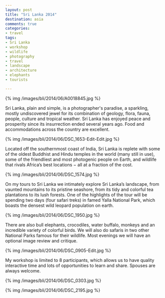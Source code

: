 ```yaml
---
layout: post
title: "Sri Lanka 2014"
destination: asia
comments: true
categories:
- travel
tags:
- Sri Lanka
- workshop
- wildlife
- photography
- travel
- landscape
- architecture
- elephants
- tourists

---
```


{% img /images/bli/2014/06/A0018845.jpg %}

Sri Lanka, plain and simple, is a photographer's paradise, a sparkling, mostly undiscovered jewel for its combination of geology, flora, fauna, people, culture and tropical weather. Sri Lanka has enjoyed peace and prosperity since its insurrection ended several years ago. Food and accommodations across the country are excellent.

<!--more-->

{% img /images/bli/2014/06/DSC_1653-Edit-Edit.jpg %}

Located off the southernmost coast of India, Sri Lanka is replete with some of the oldest Buddhist and Hindu temples in the world (many still in use), some of the friendliest and most photogenic people on Earth, and wildlife that rivals Africa’s best locations − all at a fraction of the cost.

{% img /images/bli/2014/06/DSC_1574.jpg %}

On my tours to Sri Lanka we intimately explore Sri Lanka’s landscape, from vaunted mountains to its pristine seashore, from its tidy and colorful tea plantations to its lush forests. One of the highlights of the tour will be spending two days (four safari treks) in famed Yalla National Park, which boasts the densest wild leopard population on earth.

{% img /images/bli/2014/06/DSC_1950.jpg %}

There are also bull elephants, crocodiles, water buffalo, monkeys and an incredible variety of colorful birds. We will also do safaris in two other National Parks famous for their wildlife. Most evenings we will have an optional image review and critique.

{% img /images/bli/2014/06/DSC_0905-Edit.jpg %}

My workshop is limited to 8 participants, which allows us to have quality interactive time and lots of opportunities to learn and share. Spouses are always welcome.

{% img /images/bli/2014/06/DSC_0303.jpg %}

{% img /images/bli/2014/06/DSC_2195.jpg %}